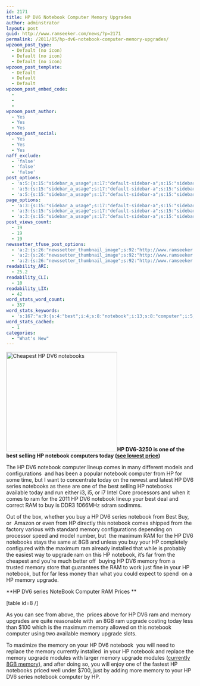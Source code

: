 ```yaml
---
id: 2171
title: HP DV6 Notebook Computer Memory Upgrades
author: adminstrator
layout: post
guid: http://www.ramseeker.com/news/?p=2171
permalink: /2011/05/hp-dv6-notebook-computer-memory-upgrades/
wpzoom_post_type:
  - Default (no icon)
  - Default (no icon)
  - Default (no icon)
wpzoom_post_template:
  - Default
  - Default
  - Default
wpzoom_post_embed_code:
  - 
  - 
  - 
wpzoom_post_author:
  - Yes
  - Yes
  - Yes
wpzoom_post_social:
  - Yes
  - Yes
  - Yes
naff_exclude:
  - 'false'
  - 'false'
  - 'false'
post_options:
  - 'a:5:{s:15:"sidebar_a_usage";s:17:"default-sidebar-a";s:15:"sidebar_b_usage";s:17:"default-sidebar-b";s:9:"hwa_usage";s:17:"default-headerbar";s:8:"ad_above";s:0:"";s:8:"ad_below";s:0:"";}'
  - 'a:5:{s:15:"sidebar_a_usage";s:17:"default-sidebar-a";s:15:"sidebar_b_usage";s:17:"default-sidebar-b";s:9:"hwa_usage";s:17:"default-headerbar";s:8:"ad_above";s:0:"";s:8:"ad_below";s:0:"";}'
  - 'a:5:{s:15:"sidebar_a_usage";s:17:"default-sidebar-a";s:15:"sidebar_b_usage";s:17:"default-sidebar-b";s:9:"hwa_usage";s:17:"default-headerbar";s:8:"ad_above";s:0:"";s:8:"ad_below";s:0:"";}'
page_options:
  - 'a:3:{s:15:"sidebar_a_usage";s:17:"default-sidebar-a";s:15:"sidebar_b_usage";s:17:"default-sidebar-b";s:9:"hwa_usage";s:17:"default-headerbar";}'
  - 'a:3:{s:15:"sidebar_a_usage";s:17:"default-sidebar-a";s:15:"sidebar_b_usage";s:17:"default-sidebar-b";s:9:"hwa_usage";s:17:"default-headerbar";}'
  - 'a:3:{s:15:"sidebar_a_usage";s:17:"default-sidebar-a";s:15:"sidebar_b_usage";s:17:"default-sidebar-b";s:9:"hwa_usage";s:17:"default-headerbar";}'
post_views_count:
  - 19
  - 19
  - 19
newssetter_tfuse_post_options:
  - 'a:2:{s:26:"newssetter_thumbnail_image";s:92:"http://www.ramseeker.com/wp-content/uploads/2011/05/Screen-shot-2011-05-29-at-2.38.16-PM.png";s:24:"newssetter_disable_image";s:4:"true";}'
  - 'a:2:{s:26:"newssetter_thumbnail_image";s:92:"http://www.ramseeker.com/wp-content/uploads/2011/05/Screen-shot-2011-05-29-at-2.38.16-PM.png";s:24:"newssetter_disable_image";s:4:"true";}'
  - 'a:2:{s:26:"newssetter_thumbnail_image";s:92:"http://www.ramseeker.com/wp-content/uploads/2011/05/Screen-shot-2011-05-29-at-2.38.16-PM.png";s:24:"newssetter_disable_image";s:4:"true";}'
readability_ARI:
  - 25.2
readability_CLI:
  - 10
readability_LIX:
  - 42
word_stats_word_count:
  - 357
word_stats_keywords:
  - 's:167:"a:9:{s:4:"best";i:4;s:8:"notebook";i:13;s:8:"computer";i:5;s:5:"comes";i:3;s:6:"series";i:4;s:9:"notebooks";i:4;s:6:"memory";i:13;s:7:"maximum";i:3;s:7:"upgrade";i:6;}";'
word_stats_cached:
  - 1
categories:
  - "What's New"
---
```

[<img class="alignleft size-full wp-image-2175" title="HP DV6 Series Laptop Deals" src="http://www.ramseeker.com/wp-content/uploads/2011/05/Screen-shot-2011-05-29-at-2.38.16-PM.png" alt="Cheapest HP DV6 notebooks" width="298" height="267" />][1]**HP DV6-3250 is one of the best selling HP notebook computers today ([see lowest price][1])**

The HP DV6 notebook computer lineup comes in many different models and configurations  and has been a popular notebook computer from HP for some time, but I want to concentrate today on the newest and latest HP DV6 series notebooks as these are one of the best selling HP notebooks available today and run either i3, i5, or i7 Intel Core processors and when it comes to ram for the 2011 HP DV6 notebook lineup your best deal and correct RAM to buy is DDR3 1066MHz sdram sodimms.

Out of the box, whether you buy a HP DV6 series notebook from Best Buy, or  Amazon or even from HP directly this notebook comes shipped from the factory various with standard memory configurations depending on processor speed and model number, but  the maximum RAM for the HP DV6 notebooks stays the same at 8GB and unless you buy your HP completely configured with the maximum ram already installed that while is probably the easiest way to upgrade ram on this HP notebook, it&#8217;s far from the cheapest and you&#8217;re much better off  buying HP DV6 memory from a trusted memory store that guarantees the RAM to work just fine in your HP notebook, but for far less money than what you could expect to spend  on a HP memory upgrade.

**HP DV6 series NoteBook Computer RAM Prices **

[table id=8 /]

As you can see from above, the  prices above for HP DV6 ram and memory upgrades are quite reasonable with  an 8GB ram upgrade costing today less than $100 which is the maximum memory allowed on this notebook computer using two available memory upgrade slots.

To maximize the memory on your HP DV6 notebook  you will need to replace the memory currently installed  in your HP notebook and replace the memory upgrade modules with larger memory upgrade modules ([currently 8GB memory][2]), and after doing so, you will enjoy one of the fastest HP notebooks priced well under $700, just by adding more memory to your HP DV6 series notebook computer by HP.

&nbsp;

&nbsp;

 [1]: http://www.amazon.com/gp/product/B004FN0T5Y/ref=as_li_ss_tl?ie=UTF8&tag=ramseeker-20&linkCode=as2&camp=217145&creative=399349&creativeASIN=B004FN0T5Y
 [2]: http://www.anrdoezrs.net/click-1548159-10273954?url=http://www.crucial.com/store/affiliateredirect.asp?imodule=CT2KIT51264BC1067&aid=1027395&cid=777292&subid=89&PRS&uscj&cjsku=CT2KIT51264BC1067
